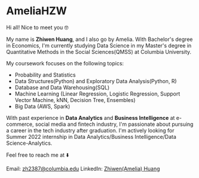 # AmeliaHZW

Hi all! Nice to meet you 🤓


My name is **Zhiwen Huang**, and I also go by Amelia. With Bachelor's degree in Economics, I'm currently studying Data Science in my Master's degree in Quantitative Methods in the Social Sciences(QMSS) at Columbia University. 


My coursework focuses on the following topics:
- Probability and Statistics
- Data Structures(Python) and Exploratory Data Analysis(Python, R)
- Database and Data Warehousing(SQL)
- Machine Learning (Linear Regression, Logistic Regression, Support Vector Machine, kNN, Decision Tree, Ensembles)
- Big Data (AWS, Spark)

With past experience in **Data Analytics** and **Business Intelligence** at e-commerce, social media and fintech industry, I'm passionate about pursuing a career in the tech industry after graduation. I'm actively looking for Summer 2022 internship in Data Analytics/Business Intelligence/Data Science-Analytics. 

Feel free to reach me at ⬇️

Email: <zh2387@columbia.edu>
LinkedIn: [Zhiwen(Amelia) Huang](https://www.linkedin.com/in/zhiwenhuang/)
